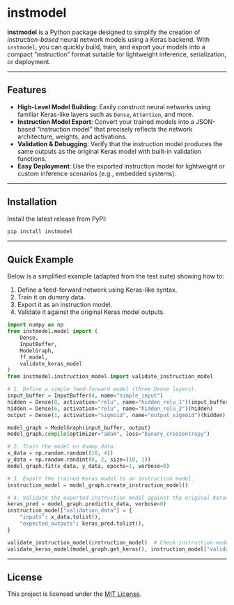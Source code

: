 # instmodel

**instmodel** is a Python package designed to simplify the creation of *instruction-based* neural network models using a Keras backend. With `instmodel`, you can quickly build, train, and export your models into a compact “instruction” format suitable for lightweight inference, serialization, or deployment.

---

## Features

- **High-Level Model Building**: Easily construct neural networks using familiar Keras-like layers such as `Dense`, `Attention`, and more.
- **Instruction Model Export**: Convert your trained models into a JSON-based “instruction model” that precisely reflects the network architecture, weights, and activations.
- **Validation & Debugging**: Verify that the instruction model produces the same outputs as the original Keras model with built-in validation functions.
- **Easy Deployment**: Use the exported instruction model for lightweight or custom inference scenarios (e.g., embedded systems).

---

## Installation

Install the latest release from PyPI:

```bash
pip install instmodel
```

---

## Quick Example

Below is a simplified example (adapted from the test suite) showing how to:

1. Define a feed-forward network using Keras-like syntax.
2. Train it on dummy data.
3. Export it as an instruction model.
4. Validate it against the original Keras model outputs.

```python
import numpy as np
from instmodel.model import (
    Dense,
    InputBuffer,
    ModelGraph,
    ff_model,
    validate_keras_model
)
from instmodel.instruction_model import validate_instruction_model

# 1. Define a simple feed-forward model (three Dense layers).
input_buffer = InputBuffer(4, name="simple_input")
hidden = Dense(8, activation="relu", name="hidden_relu_1")(input_buffer)
hidden = Dense(6, activation="relu", name="hidden_relu_2")(hidden)
output = Dense(1, activation="sigmoid", name="output_sigmoid")(hidden)

model_graph = ModelGraph(input_buffer, output)
model_graph.compile(optimizer="adam", loss="binary_crossentropy")

# 2. Train the model on dummy data.
x_data = np.random.random((10, 4))
y_data = np.random.randint(0, 2, size=(10, 1))
model_graph.fit(x_data, y_data, epochs=1, verbose=0)

# 3. Export the trained Keras model to an instruction model.
instruction_model = model_graph.create_instruction_model()

# 4. Validate the exported instruction model against the original Keras outputs.
keras_pred = model_graph.predict(x_data, verbose=0)
instruction_model["validation_data"] = {
    "inputs": x_data.tolist(),
    "expected_outputs": keras_pred.tolist(),
}

validate_instruction_model(instruction_model)  # Check instruction-model output
validate_keras_model(model_graph.get_keras(), instruction_model["validation_data"])  # Compare with Keras model
```
---

## License

This project is licensed under the [MIT License](LICENSE).